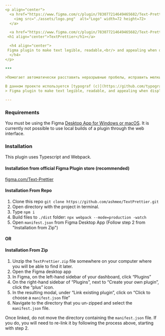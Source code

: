 ```yaml
---
<p align="center">
  <a href="https://www.figma.com/c/plugin/783077214649465682/Text-Prettier" rel="noopener" target="_blank">
    <img src="./assets/logo.png"  alt="Logo" width=72 height=72>
  </a>

  <a href="https://www.figma.com/c/plugin/783077214649465682/Text-Prettier" rel="noopener" target="_blank">
 <h1 align="center">TextPrettier</h1></a>

  <h4 align="center">
 Figma plugin to make text legible, readable,<br/> and appealing when displayed.   
  </h4>
</p>
  
***

>Помогает автоматически расставить неразрывные пробелы, исправить мелкие опечатки, привести кавычки к правильному виду, заменить дефисы на тире в нужных местах и многое другое.

В данном проекте используется [typograf (c)](https://github.com/typograf/typograf) от [hcodes](https://github.com/hcodes)
> Figma plugin to make text legible, readable, and appealing when displayed.   

---
```



### Requirements

You must be using the Figma [Desktop App for Windows or macOS](https://www.figma.com/downloads/). 
It is currently not possible to use local builds of a plugin through the web interface.



### Installation
 This plugin uses Typescript and Webpack.

#### Installation from official Figma Plugin store (recommended)

[figma.com/Text-Prettier](https://www.figma.com/c/plugin/783077214649465682/Text-Prettier)



#### Installation From Repo
1. Clone this repo  `git clone https://github.com/ashmee/TextPrettier.git`
2. Open directory with the project in terminal.
3. Type `npm i`
4. Build files to `./dist` folder: `npx webpack --mode=production -watch`
5. Open `manifest.json` from Figma Desktop App (Follow step 2 from "Installation from Zip") 

#### OR
#### Installation From Zip

1. Unzip the `TextPrettier.zip` file somewhere on your computer where you will be able to find it later.
2. Open the Figma desktop app
3. In Figma, on the left-hand sidebar of your dashboard, click “Plugins”
4. On the right-hand sidebar of “Plugins”, next to “Create your own plugin”, click the “plus” icon.
5. In the resulting modal, under “Link existing plugin”, click on “Click to choose a `manifest.json` file”
6. Navigate to the directory that you un-zipped and select the `manifest.json` file.

Once linked, do not move the directory containing the `manifest.json` file. If you do, you will need to re-link it by following the process above, starting with step 2.


